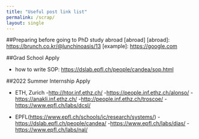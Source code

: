 ```yaml
---
title: "Useful post link list"
permalink: /scrap/
layout: single
---
```


##Preparing before going to PhD study abroad [abroad]
[abroad]: https://brunch.co.kr/@lunchinoasis/13
[example]: https://google.com

##Grad School Apply
- how to write SOP: <https://dslab.epfl.ch/people/candea/sop.html>


##2022 Summer Internship Apply
- ETH, Zurich
  -<http://htor.inf.ethz.ch/>
  -<https://people.inf.ethz.ch/alonso/>
  -<https://anakli.inf.ethz.ch/>
  -<http://people.inf.ethz.ch/troscoe/>
  -<https://www.epfl.ch/labs/dcsl/>


- EPFL(<https://www.epfl.ch/schools/ic/research/systems/>)
  -<https://dslab.epfl.ch/people/candea/>
  -<https://www.epfl.ch/labs/dias/>
  -<https://www.epfl.ch/labs/nal/>
